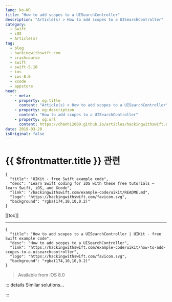 ```yaml
---
lang: ko-KR
title: "How to add scopes to a UISearchController"
description: "Article(s) > How to add scopes to a UISearchController"
category:
  - Swift
  - iOS
  - Article(s)
tag: 
  - blog
  - hackingwithswift.com
  - crashcourse
  - swift
  - swift-5.10
  - ios
  - ios-8.0
  - xcode
  - appstore
head:
  - - meta:
    - property: og:title
      content: "Article(s) > How to add scopes to a UISearchController"
    - property: og:description
      content: "How to add scopes to a UISearchController"
    - property: og:url
      content: https://chanhi2000.github.io/articles/hackingwithswift.com/example-code/uikit/how-to-add-scopes-to-a-uisearchcontroller.html
date: 2019-03-28
isOriginal: false
---
```


# {{ $frontmatter.title }} 관련

```component VPCard
{
  "title": "UIKit - free Swift example code",
  "desc": "Learn Swift coding for iOS with these free tutorials – learn Swift, iOS, and Xcode",
  "link": "/hackingwithswift.com/example-code/uikit/README.md",
  "logo": "https://hackingwithswift.com/favicon.svg",
  "background": "rgba(174,10,10,0.2)"
}
```

[[toc]]

---

```component VPCard
{
  "title": "How to add scopes to a UISearchController | UIKit - free Swift example code",
  "desc": "How to add scopes to a UISearchController",
  "link": "https://hackingwithswift.com/example-code/uikit/how-to-add-scopes-to-a-uisearchcontroller",
  "logo": "https://hackingwithswift.com/favicon.svg",
  "background": "rgba(174,10,10,0.2)"
}
```

> Available from iOS 8.0

<!-- TODO: 작성 -->

<!--
By default a `UISearchController` provides just a text input field, but with a few small changes you can make it add scopes buttons underneath to let the user control how their search happens.

First, make your view controller conform to `UISearchBarDelegate` as well as `UISearchResultsUpdating`.

You need to add two new lines where you create your search controller: one to add the scope button titles you want to use, and one to tell the search bar to report changes back to the view controller:

```swift
search.searchBar.scopeButtonTitles = ["Friends", "Everyone"]
search.searchBar.delegate = self
```

Finally, implement the `selectedScopeButtonIndexDidChange` method so you get notified when the user tapped a scope button:

```swift
func searchBar(_ searchBar: UISearchBar, selectedScopeButtonIndexDidChange selectedScope: Int) {
    print("New scope index is now \(selectedScope)")
}
```

You can read the selected index at any time by using the `searchController.searchBar.selectedScopeButtonIndex` property.

-->

::: details Similar solutions…

<!--
/example-code/uikit/how-to-use-uisearchcontroller-to-let-users-enter-search-words">How to use UISearchController to let users enter search words 
/example-code/uikit/how-to-stop-your-uisearchcontroller-bar-hiding-when-you-scroll">How to stop your UISearchController bar hiding when you scroll 
/quick-start/swiftui/how-to-add-a-search-bar-to-filter-your-data">How to add a search bar to filter your data 
/example-code/uikit/how-to-add-a-bar-button-to-a-navigation-bar">How to add a bar button to a navigation bar 
/example-code/uikit/how-to-add-a-uiapplicationshortcutitem-quick-action-for-3d-touch">How to add a UIApplicationShortcutItem quick action for 3D Touch</a>
-->

:::

